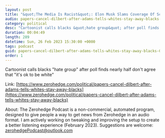 ```yaml
---
layout: post
title: "&quot;The Media Is Racist&quot;: Elon Musk Slams Coverage Of Scott Adams' 'Canceled Dilbert' Controversy"
audio: papers-cancel-dilbert-after-adams-tells-whites-stay-away-blacks-0
category: political
desc: "Cartoonist calls blacks &quot;hate group&quot; after poll finds nearly half don't agree that &quot;it's ok to be white&quot;"
duration: 00:04:49
length: 289
datetime: Sun, 26 Feb 2023 15:30:00 +0000
tags: podcast
guid: papers-cancel-dilbert-after-adams-tells-whites-stay-away-blacks-0
order: 1
---
```

Cartoonist calls blacks &quot;hate group&quot; after poll finds nearly half don't agree that &quot;it's ok to be white&quot;

Link: [https://www.zerohedge.com/political/papers-cancel-dilbert-after-adams-tells-whites-stay-away-blacks](https://www.zerohedge.com/political/papers-cancel-dilbert-after-adams-tells-whites-stay-away-blacks)

About: The Zerohedge Podcast is a non-commercial, automated program, designed to give people a way to get news from Zerohedge in an audio format.  I am actively working on tweaking and improving the setup to create a better listening experience (February 2023).  Suggestions are welcome: [zerohedgePodcast@outlook.com](mailto:zerohedgePodcast@outlook.com)